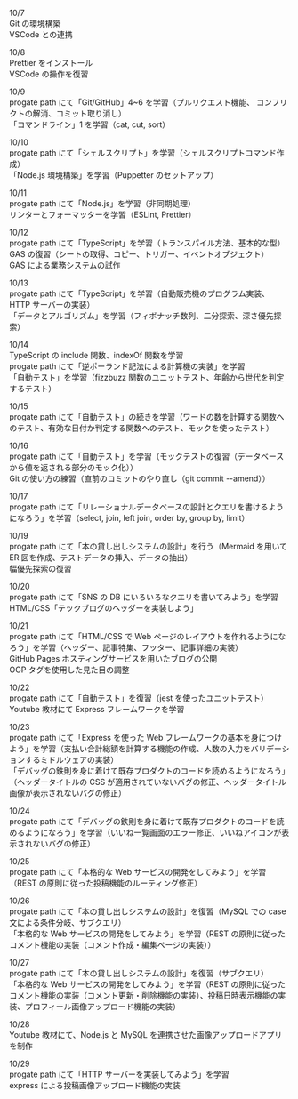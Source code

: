 10/7<br>
Git の環境構築<br>
VSCode との連携<br>

10/8<br>
Prettier をインストール<br>
VSCode の操作を復習<br>

10/9<br>
progate path にて「Git/GitHub」4~6 を学習（プルリクエスト機能、 コンフリクトの解消、コミット取り消し）<br>
「コマンドライン」1 を学習（cat, cut, sort）<br>

10/10<br>
progate path にて「シェルスクリプト」を学習（シェルスクリプトコマンド作成）<br>
「Node.js 環境構築」を学習（Puppetter のセットアップ）<br>

10/11<br>
progate path にて「Node.js」を学習（非同期処理）<br>
リンターとフォーマッターを学習（ESLint, Prettier）<br>

10/12<br>
progate path にて「TypeScript」を学習（トランスパイル方法、基本的な型）<br>
GAS の復習（シートの取得、コピー、トリガー、イベントオブジェクト）<br>
GAS による業務システムの試作<br>

10/13<br>
progate path にて「TypeScript」を学習（自動販売機のプログラム実装、HTTP サーバーの実装）<br>
「データとアルゴリズム」を学習（フィボナッチ数列、二分探索、深さ優先探索）<br>

10/14<br>
TypeScript の include 関数、indexOf 関数を学習<br>
progate path にて「逆ポーランド記法による計算機の実装」を学習<br>
「自動テスト」を学習（fizzbuzz 関数のユニットテスト、年齢から世代を判定するテスト）<br>

10/15<br>
progate path にて「自動テスト」の続きを学習（ワードの数を計算する関数へのテスト、有効な日付か判定する関数へのテスト、モックを使ったテスト）<br>

10/16<br>
progate path にて「自動テスト」を学習（モックテストの復習（データベースから値を返される部分のモック化））<br>
Git の使い方の練習（直前のコミットのやり直し（git commit --amend））<br>

10/17<br>
progate path にて「リレーショナルデータベースの設計とクエリを書けるようになろう」を学習（select, join, left join, order by, group by, limit）<br>

10/19<br>
progate path にて「本の貸し出しシステムの設計」を行う（Mermaid を用いて ER 図を作成、テストデータの挿入、データの抽出）<br>
幅優先探索の復習<br>

10/20<br>
progate path にて「SNS の DB にいろいろなクエリを書いてみよう」を学習<br>
HTML/CSS「テックブログのヘッダーを実装しよう」<br>

10/21<br>
progate path にて「HTML/CSS で Web ページのレイアウトを作れるようになろう」を学習（ヘッダー、記事特集、フッター、記事詳細の実装）<br>
GitHub Pages ホスティングサービスを用いたブログの公開<br>
OGP タグを使用した見た目の調整<br>

10/22<br>
progate path にて「自動テスト」を復習（jest を使ったユニットテスト）<br>
Youtube 教材にて Express フレームワークを学習<br>

10/23<br>
progate path にて「Express を使った Web フレームワークの基本を身につけよう」を学習（支払い合計総額を計算する機能の作成、人数の入力をバリデーションするミドルウェアの実装）<br>
「デバッグの鉄則を身に着けて既存プロダクトのコードを読めるようになろう」（ヘッダータイトルの CSS が適用されていないバグの修正、ヘッダータイトル画像が表示されないバグの修正）<br>

10/24<br>
progate path にて「デバッグの鉄則を身に着けて既存プロダクトのコードを読めるようになろう」を学習（いいね一覧画面のエラー修正、いいねアイコンが表示されないバグの修正）<br>

10/25<br>
progate path にて「本格的な Web サービスの開発をしてみよう」を学習（REST の原則に従った投稿機能のルーティング修正）<br>

10/26<br>
progate path にて「本の貸し出しシステムの設計」を復習（MySQL での case 文による条件分岐、サブクエリ）<br>
「本格的な Web サービスの開発をしてみよう」を学習（REST の原則に従ったコメント機能の実装（コメント作成・編集ページの実装））<br>

10/27<br>
progate path にて「本の貸し出しシステムの設計」を復習（サブクエリ）<br>
「本格的な Web サービスの開発をしてみよう」を学習（REST の原則に従ったコメント機能の実装（コメント更新・削除機能の実装）、投稿日時表示機能の実装、プロフィール画像アップロード機能の実装）<br>

10/28<br>
Youtube 教材にて、Node.js と MySQL を連携させた画像アップロードアプリを制作<br>

10/29<br>
progate path にて「HTTP サーバーを実装してみよう」を学習<br>
express による投稿画像アップロード機能の実装<br>
